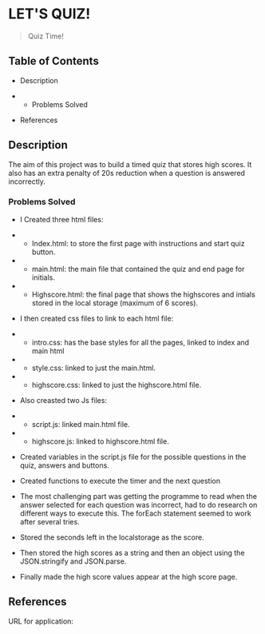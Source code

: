 # LET'S QUIZ!


> Quiz Time!

## Table of Contents

* Description

* * Problems Solved

* References


## Description
The aim of this project was to build a timed quiz that stores high scores. It also has an extra penalty of 20s reduction when a question is answered incorrectly.

### Problems Solved

* I Created three html files:
* * Index.html: to store the first page with instructions and start quiz button.
* * main.html: the main file that contained the quiz and end page for initials.
* * Highscore.html: the final page that shows the highscores and intials stored in the local storage (maximum of 6 scores).

* I then created css files to link to each html file:
* * intro.css: has the base styles for all the pages, linked to index and main html
* * style.css: linked to just the main.html.
* * highscore.css: linked to just the highscore.html file.

* Also creasted two Js files:
* * script.js: linked main.html file.
* * highscore.js: linked to highscore.html file.

* Created variables in the script.js file for the possible questions in the quiz, answers and buttons.

*  Created functions to execute the timer and the next question

*  The most challenging part was getting the programme to read when the answer selected for each question was incorrect, had to do research on different ways to execute this. The forEach statement seemed to work after several tries.

* Stored the seconds left in the localstorage as the score.

* Then stored the high scores as a string and then an object using the JSON.stringify and JSON.parse.

* Finally made the high score values appear at the high score page.

## References

URL for application:



